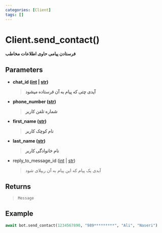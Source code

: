 ```yaml
---
categories: [Client]
tags: []
---
```


<h1>Client.<strong>send_contact()</strong></h1>

<p align="left" dir="rtl"><strong>فرستادن پیامی حاوی اطلاعات مخاطب</strong></p>

<h2>Parameters</h2>

<ul>
<li><strong>chat_id (<a href="https://docs.python.org/3/library/functions.html#int">int</a> | <a href="https://docs.python.org/3/library/stdtypes.html#str">str</a>)</strong><blockquote dir="rtl">
<p><strong>آیدی چتی که پیام به آن فرستاده میشود</strong></p>
</blockquote>
</li>
</ul>
<ul>
<li>
<p><strong>phone_number (<a href="https://docs.python.org/3/library/stdtypes.html#str">str</a>)</strong></p>
<blockquote dir="rtl">
<p><strong>شماره تلفن کاربر</strong></p>
</blockquote>
</li>
<li>
<p><strong>first_name (<a href="https://docs.python.org/3/library/stdtypes.html#str">str</a>)</strong></p>
<blockquote>
<p><strong>نام کوچک کاربر</strong></p>
</blockquote>
</li>
</ul>
<ul>
<li><strong>last_name (<a href="https://docs.python.org/3/library/stdtypes.html#str">str</a>)</strong><blockquote dir="rtl">
<p><strong>نام خانوادگی کاربر</strong></p>
</blockquote>
</li>
</ul>
<ul>
<li>reply_to_message_id (<a href="https://docs.python.org/3/library/functions.html#int">int</a> | <a href="https://docs.python.org/3/library/stdtypes.html#str">str</a>)<blockquote dir="rtl">
<p>آیدی یک پیام که این پیام به آن ریپلای شود</p>
</blockquote>
</li>
</ul>

<h2>Returns</h2>

<blockquote>
<p><code>Message</code></p>
</blockquote>

<h2>Example</h2>

```python
await bot.send_contact(1234567890, "989*********", "Ali", "Naseri")
```